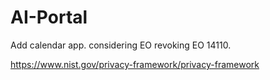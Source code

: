 # AI-Portal

Add calendar app.  considering EO revoking EO 14110.

https://www.nist.gov/privacy-framework/privacy-framework
